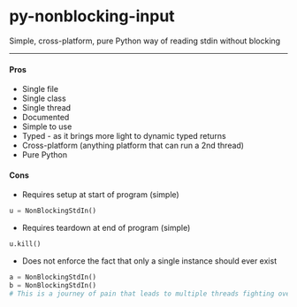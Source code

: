 # py-nonblocking-input
Simple, cross-platform, pure Python way of reading stdin without blocking

---

#### Pros
- Single file
- Single class
- Single thread
- Documented
- Simple to use
- Typed - as it brings more light to dynamic typed returns
- Cross-platform (anything platform that can run a 2nd thread)
- Pure Python

#### Cons
- Requires setup at start of program (simple)
```python
u = NonBlockingStdIn()
```
- Requires teardown at end of program (simple)
```python
u.kill()
```
- Does not enforce the fact that only a single instance should ever exist
```python
a = NonBlockingStdIn()
b = NonBlockingStdIn()
# This is a journey of pain that leads to multiple threads fighting over stdin using input()
```